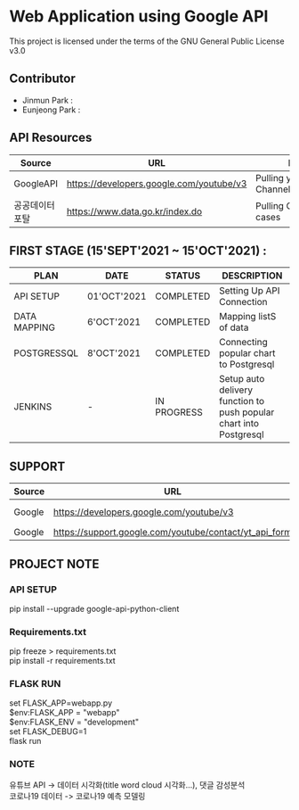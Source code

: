 # Web Application using Google API
This project is licensed under the terms of the GNU General Public License v3.0
## Contributor
* Jinmun Park :  <br/>
* Eunjeong Park : 

## API Resources
| Source | URL | Description |
| --- | --- | --- |
| GoogleAPI | https://developers.google.com/youtube/v3 | Pulling youtube Channel/Videos/Comments |
| 공공데이터포탈 | https://www.data.go.kr/index.do | Pulling Covid 19/ Accident cases | 

## FIRST STAGE (15'SEPT'2021 ~ 15'OCT'2021) :
| PLAN | DATE | STATUS | DESCRIPTION |
| --- | --- | --- | --- |
| API SETUP | 01'OCT'2021 | COMPLETED | Setting Up API Connection |
| DATA MAPPING | 6'OCT'2021 | COMPLETED | Mapping listS of data |
| POSTGRESSQL | 8'OCT'2021 | COMPLETED | Connecting popular chart to Postgresql |
| JENKINS   | - | IN PROGRESS | Setup auto delivery function to push popular chart into Postgresql |

## SUPPORT
| Source | URL | Description |
| --- | --- | --- |
| Google | https://developers.google.com/youtube/v3 | API Documentation |
| Google | https://support.google.com/youtube/contact/yt_api_form | API Extension | 

## PROJECT NOTE
### API SETUP
pip install --upgrade google-api-python-client

### Requirements.txt
pip freeze > requirements.txt <br/>
pip install -r requirements.txt 

### FLASK RUN
set FLASK_APP=webapp.py <br/>
$env:FLASK_APP = "webapp" <br/>
$env:FLASK_ENV = "development" <br/>
set FLASK_DEBUG=1 <br/>
flask run <br/>

### NOTE
유튜브 API -> 데이터 시각화(title word cloud 시각화...), 댓글 감성분석 <br/>
코로나19 데이터 -> 코로나19 예측 모델링 <br/>

